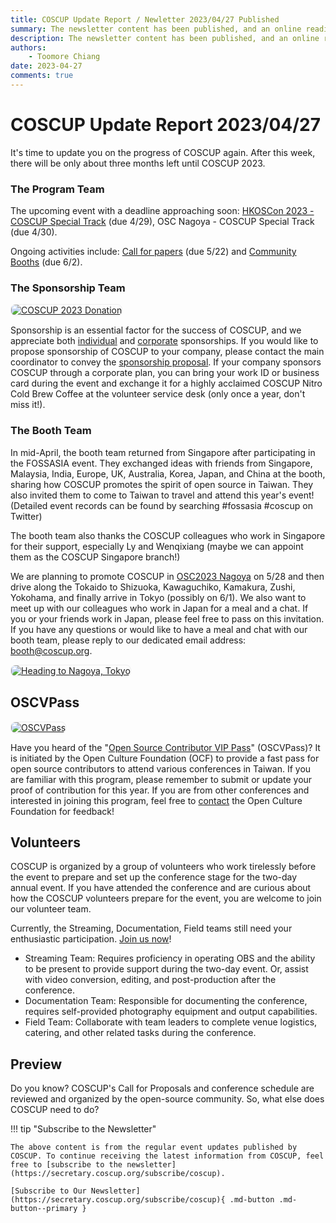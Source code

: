 ```yaml
---
title: COSCUP Update Report / Newletter 2023/04/27 Published
summary: The newsletter content has been published, and an online reading version.
description: The newsletter content has been published, and an online reading version.
authors:
    - Toomore Chiang
date: 2023-04-27
comments: true
---
```

# COSCUP Update Report 2023/04/27

It's time to update you on the progress of COSCUP again. After this week, there will be only about three months left until COSCUP 2023.

### The Program Team

The upcoming event with a deadline approaching soon: [HKOSCon 2023 - COSCUP Special Track](https://i.coscup.org/HKOSCon2023/newsletter) (due 4/29), OSC Nagoya - COSCUP Special Track (due 4/30).

Ongoing activities include: [Call for papers](https://i.coscup.org/bmDlZ/newsletter) (due 5/22) and [Community Booths](https://i.coscup.org/xR5YE/newsletter) (due 6/2).

### The Sponsorship Team

<a href="http://i.coscup.org/indCfS23/newsletter"><img src="https://volunteer.coscup.org/img/papers_230427_xiao_zhuo.jpg" alt="COSCUP 2023 Donation" title="COSCUP 2023 Donation" style="border-radius:8px;border:#eeeeee 1px solid;"></a>

Sponsorship is an essential factor for the success of COSCUP, and we appreciate both [individual](http://i.coscup.org/indCfS23/newsletter) and [corporate](https://coscup.org/2023/en/sponsorship) sponsorships. If you would like to propose sponsorship of COSCUP to your company, please contact the main coordinator to convey the [sponsorship proposal](https://coscup.org/2023/en/sponsorship). If your company sponsors COSCUP through a corporate plan, you can bring your work ID or business card during the event and exchange it for a highly acclaimed COSCUP Nitro Cold Brew Coffee at the volunteer service desk (only once a year, don't miss it!).

### The Booth Team

In mid-April, the booth team returned from Singapore after participating in the FOSSASIA event. They exchanged ideas with friends from Singapore, Malaysia, India, Europe, UK, Australia, Korea, Japan, and China at the booth, sharing how COSCUP promotes the spirit of open source in Taiwan. They also invited them to come to Taiwan to travel and attend this year's event! (Detailed event records can be found by searching #fossasia #coscup on Twitter)

The booth team also thanks the COSCUP colleagues who work in Singapore for their support, especially Ly and Wenqixiang (maybe we can appoint them as the COSCUP Singapore branch!)

We are planning to promote COSCUP in [OSC2023 Nagoya](https://event.ospn.jp/osc2023-nagoya/exhibit) on 5/28 and then drive along the Tokaido to Shizuoka, Kawaguchiko, Kamakura, Zushi, Yokohama, and finally arrive in Tokyo (possibly on 6/1). We also want to meet up with our colleagues who work in Japan for a meal and a chat. If you or your friends work in Japan, please feel free to pass on this invitation. If you have any questions or would like to have a meal and chat with our booth team, please reply to our dedicated email address: [booth@coscup.org](mailto:booth@coscup.org).

<a href="https://volunteer.coscup.org/img/papers_230427_1.png"><img src="https://volunteer.coscup.org/img/papers_230427_1.png" alt="Heading to Nagoya, Tokyo" title="Heading to Nagoya, Tokyo" style="border-radius:8px;border:#eeeeee 1px solid;"></a>

## OSCVPass

<a href="https://ocf.tw/en/p/oscvpass/"><img src="https://volunteer.coscup.org/img/papers_230427_oscvpass.png" alt="OSCVPass" title="OSCVPass" style="border-radius:8px;border:#eeeeee 1px solid;"></a>

Have you heard of the "[Open Source Contributor VIP Pass](https://ocf.tw/en/p/oscvpass/)" (OSCVPass)? It is initiated by the Open Culture Foundation (OCF) to provide a fast pass for open source contributors to attend various conferences in Taiwan. If you are familiar with this program, please remember to submit or update your proof of contribution for this year. If you are from other conferences and interested in joining this program, feel free to [contact](mailto:hi@ocf.tw) the Open Culture Foundation for feedback!

## Volunteers

COSCUP is organized by a group of volunteers who work tirelessly before the event to prepare and set up the conference stage for the two-day annual event. If you have attended the conference and are curious about how the COSCUP volunteers prepare for the event, you are welcome to join our volunteer team.

Currently, the Streaming, Documentation, Field teams still need your enthusiastic participation. [Join us now](https://volunteer.coscup.org/)!

- Streaming Team: Requires proficiency in operating OBS and the ability to be present to provide support during the two-day event. Or, assist with video conversion, editing, and post-production after the conference.
- Documentation Team: Responsible for documenting the conference, requires self-provided photography equipment and output capabilities.
- Field Team: Collaborate with team leaders to complete venue logistics, catering, and other related tasks during the conference.

## Preview

Do you know? COSCUP's Call for Proposals and conference schedule are reviewed and organized by the open-source community. So, what else does COSCUP need to do?

!!! tip "Subscribe to the Newsletter"

    The above content is from the regular event updates published by COSCUP. To continue receiving the latest information from COSCUP, feel free to [subscribe to the newsletter](https://secretary.coscup.org/subscribe/coscup).

    [Subscribe to Our Newsletter](https://secretary.coscup.org/subscribe/coscup){ .md-button .md-button--primary }
